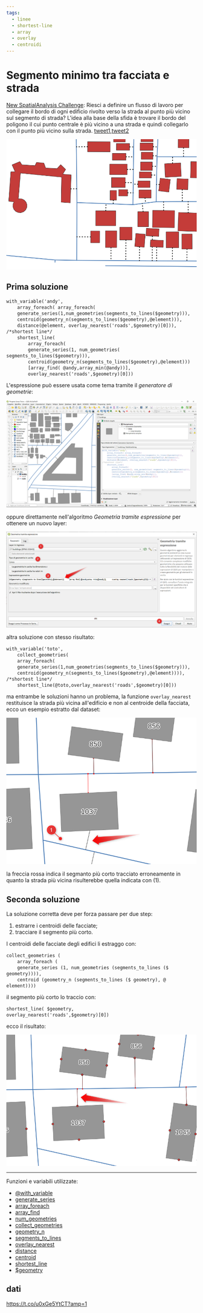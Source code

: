 ```yaml
---
tags:
  - linee
  - shortest-line
  - array
  - overlay
  - centroidi
---
```


# Segmento minimo tra facciata e strada

[New SpatialAnalysis Challenge](https://twitter.com/spatialthoughts/status/1427691959171248130): Riesci a definire un flusso di lavoro per collegare il bordo di ogni edificio rivolto verso la strada al punto più vicino sul segmento di strada? L'idea alla base della sfida è trovare il bordo del poligono il cui punto centrale è più vicino a una strada e quindi collegarlo con il punto più vicino sulla strada. [tweet1](https://twitter.com/spatialthoughts/status/1427691959171248130),[tweet2](https://twitter.com/spatialthoughts/status/1430240316125179904)

![](../img/esempi/sfida_tw/sfida.png)

## Prima soluzione

```
with_variable('andy',
    array_foreach( array_foreach(
    generate_series(1,num_geometries(segments_to_lines($geometry))),
    centroid(geometry_n(segments_to_lines($geometry),@element))),
    distance(@element, overlay_nearest('roads',$geometry)[0])),
/*shortest line*/
    shortest_line(
        array_foreach(
        generate_series(1, num_geometries( segments_to_lines($geometry))),
        centroid(geometry_n(segments_to_lines($geometry),@element)))
        [array_find( @andy,array_min(@andy))], 
        overlay_nearest('roads',$geometry)[0]))
```

L'espressione può essere usata come tema tramite il _generatore di geometrie_:

![](../img/esempi/sfida_tw/sfida1.png)

oppure direttamente nell'algoritmo _Geometria tramite espressione_ per ottenere un nuovo layer:

![](../img/esempi/sfida_tw/sfida2.png)

altra soluzione con stesso risultato:

```
with_variable('toto',
    collect_geometries( 
    array_foreach(
    generate_series(1,num_geometries(segments_to_lines($geometry))),
    centroid(geometry_n(segments_to_lines($geometry),@element)))),
/*shortest line*/
    shortest_line(@toto,overlay_nearest('roads',$geometry)[0]))
```

ma entrambe le soluzioni hanno un problema, la funzione `overlay_nearest` restituisce la strada più vicina all'edificio e non al centroide della facciata, ecco un esempio estratto dal dataset:

![](../img/esempi/sfida_tw/sfida3.png)

la freccia rossa indica il segmanto più corto tracciato erroneamente in quanto la strada più vicina risulterebbe quella indicata con (1).

## Seconda soluzione

La soluzione corretta deve per forza passare per due step:

1. estrarre i centroidi delle facciate;
2. tracciare il segmento più corto.

I centroidi delle facciate degli edifici li estraggo con:

```
collect_geometries (
    array_foreach (
    generate_series (1, num_geometries (segments_to_lines ($ geometry)))),
    centroid (geometry_n (segments_to_lines ($ geometry), @ element))))
```

il segmento più corto lo traccio con:

```
shortest_line( $geometry,
overlay_nearest('roads',$geometry)[0])
```

ecco il risultato:

![](../img/esempi/sfida_tw/sfida4.png)

---

Funzioni e variabili utilizzate:

* [@with_variable](../gr_funzioni/variabili/with_variable.md)
* [generate_series](../gr_funzioni/array/array_unico.md#generate_series)
* [array_foreach](../gr_funzioni/array/array_unico.md#array_foreach)
* [array_find](../gr_funzioni/array/array_unico.md#array_find)
* [num_geometries](../gr_funzioni/geometria/geometria_unico.md#num_geometries)
* [collect_geometries](../gr_funzioni/geometria/geometria_unico.md#collect_geometries)
* [geometry_n](../gr_funzioni/geometria/geometria_unico.md#geometry_n)
* [segments_to_lines](../gr_funzioni/geometria/geometria_unico.md#segments_to_lines)
* [overlay_nearest](../gr_funzioni/geometria/geometria_unico.md#overlay_nearest)
* [distance](../gr_funzioni/geometria/geometria_unico.md#distance)
* [centroid](../gr_funzioni/geometria/geometria_unico.md#centroid)
* [shortest_line](../gr_funzioni/geometria/geometria_unico.md#shortest_line)
* [$geometry](../gr_funzioni/geometria/geometria_unico.md#geometry)

## dati

<https://t.co/u0xGe5YtCT?amp=1>